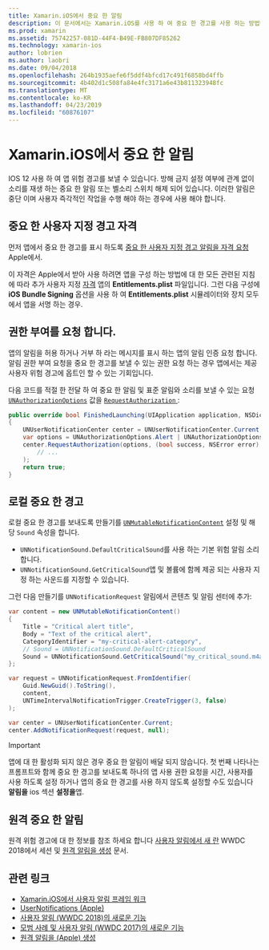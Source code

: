 ```yaml
---
title: Xamarin.iOS에서 중요 한 알림
description: 이 문서에서는 Xamarin.iOS를 사용 하 여 중요 한 경고를 사용 하는 방법을 설명 합니다. 중요 한 알림, 12, iOS를 사용 하 여 도입 된 방해 금지 인지에 관계 없이 소리를 재생 하는 중단 알림을 또는 신호음 스위치 해제 됩니다.
ms.prod: xamarin
ms.assetid: 75742257-081D-44F4-B49E-FB807DF85262
ms.technology: xamarin-ios
author: lobrien
ms.author: laobri
ms.date: 09/04/2018
ms.openlocfilehash: 264b1935aefe6f5ddf4bfcd17c491f6858bd4ffb
ms.sourcegitcommit: 4b402d1c508fa84e4fc3171a6e43b811323948fc
ms.translationtype: MT
ms.contentlocale: ko-KR
ms.lasthandoff: 04/23/2019
ms.locfileid: "60876107"
---
```

# <a name="critical-alerts-in-xamarinios"></a>Xamarin.iOS에서 중요 한 알림

IOS 12 사용 하 여 앱 위험 경고를 보낼 수 있습니다. 방해 금지 설정 여부에 관계 없이 소리를 재생 하는 중요 한 알림 또는 벨소리 스위치 해제 되어 있습니다. 이러한 알림은 중단 이며 사용자 즉각적인 작업을 수행 해야 하는 경우에 사용 해야 합니다.

## <a name="custom-critical-alert-entitlement"></a>중요 한 사용자 지정 경고 자격

먼저 앱에서 중요 한 경고를 표시 하도록 [중요 한 사용자 지정 경고 알림을 자격 요청](https://developer.apple.com/contact/request/notifications-critical-alerts-entitlement/) Apple에서.

이 자격은 Apple에서 받아 사용 하려면 앱을 구성 하는 방법에 대 한 모든 관련된 지침에 따라 추가 사용자 지정 [자격](~/ios/deploy-test/provisioning/entitlements.md) 앱의 **Entitlements.plist** 파일입니다. 그런 다음 구성에 **iOS Bundle Signing** 옵션을 사용 하 여 **Entitlements.plist** 시뮬레이터와 장치 모두에서 앱을 서명 하는 경우.

## <a name="request-authorization"></a>권한 부여를 요청 합니다.

앱의 알림을 허용 하거나 거부 하 라는 메시지를 표시 하는 앱의 알림 인증 요청 합니다. 알림 권한 부여 요청을 중요 한 경고를 보낼 수 있는 권한 요청 하는 경우 앱에서는 제공 사용자 위험 경고에 옵트인 할 수 있는 기회입니다.

다음 코드를 적절 한 전달 하 여 중요 한 알림 및 표준 알림와 소리를 보낼 수 있는 요청 [`UNAuthorizationOptions`](xref:UserNotifications.UNAuthorizationOptions)
값을 [ `RequestAuthorization` ](xref:UserNotifications.UNUserNotificationCenter.RequestAuthorization*):

```csharp
public override bool FinishedLaunching(UIApplication application, NSDictionary launchOptions)
{
    UNUserNotificationCenter center = UNUserNotificationCenter.Current;
    var options = UNAuthorizationOptions.Alert | UNAuthorizationOptions.Sound | UNAuthorizationOptions.CriticalAlert;
    center.RequestAuthorization(options, (bool success, NSError error) => {
        // ...
    );
    return true;
}
```

## <a name="local-critical-alerts"></a>로컬 중요 한 경고

로컬 중요 한 경고를 보내도록 만들기를 [`UNMutableNotificationContent`](xref:UserNotifications.UNMutableNotificationContent)
설정 및 해당 `Sound` 속성을 합니다.

- `UNNotificationSound.DefaultCriticalSound`를 사용 하는 기본 위험 알림 소리 합니다.
- `UNNotificationSound.GetCriticalSound`앱 및 볼륨에 함께 제공 되는 사용자 지정 하는 사운드를 지정할 수 있습니다.

그런 다음 만들기를 `UNNotificationRequest` 알림에서 콘텐츠 및 알림 센터에 추가:

```csharp
var content = new UNMutableNotificationContent()
{
    Title = "Critical alert title",
    Body = "Text of the critical alert",
    CategoryIdentifier = "my-critical-alert-category",
    // Sound = UNNotificationSound.DefaultCriticalSound
    Sound = UNNotificationSound.GetCriticalSound("my_critical_sound.m4a", 1.0f)
};

var request = UNNotificationRequest.FromIdentifier(
    Guid.NewGuid().ToString(),
    content,
    UNTimeIntervalNotificationTrigger.CreateTrigger(3, false)
);

var center = UNUserNotificationCenter.Current;
center.AddNotificationRequest(request, null);
```

> [!IMPORTANT]
> 앱에 대 한 활성화 되지 않은 경우 중요 한 알림이 배달 되지 않습니다. 첫 번째 나타나는 프롬프트와 함께 중요 한 경고를 보내도록 하나의 앱 사용 권한 요청을 시간, 사용자를 사용 하도록 설정 하거나 앱의 중요 한 경고를 사용 하지 않도록 설정할 수도 있습니다 **알림을** ios 섹션 **설정을**앱.

## <a name="remote-critical-alerts"></a>원격 중요 한 알림

원격 위험 경고에 대 한 정보를 참조 하세요 합니다 [사용자 알림에서 새 란](https://developer.apple.com/videos/play/wwdc2018/710/) WWDC 2018에서 세션 및 [원격 알림을 생성](https://developer.apple.com/documentation/usernotifications/setting_up_a_remote_notification_server/generating_a_remote_notification) 문서.

## <a name="related-links"></a>관련 링크

- [Xamarin.iOS에서 사용자 알림 프레임 워크](~/ios/platform/user-notifications/index.md)
- [UserNotifications (Apple)](https://developer.apple.com/documentation/usernotifications?language=objc)
- [사용자 알림 (WWDC 2018)의 새로운 기능](https://developer.apple.com/videos/play/wwdc2018/710/)
- [모범 사례 및 사용자 알림 (WWDC 2017)의 새로운 기능](https://developer.apple.com/videos/play/wwdc2017/708/)
- [원격 알림을 (Apple) 생성](https://developer.apple.com/documentation/usernotifications/setting_up_a_remote_notification_server/generating_a_remote_notification)
